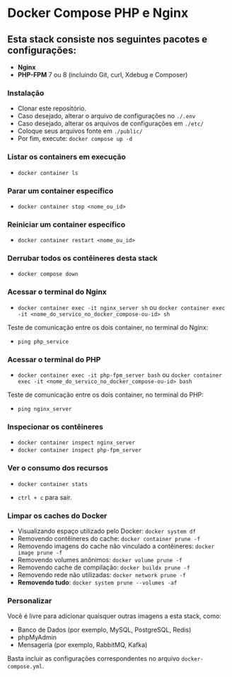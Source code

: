 
# Docker Compose PHP e Nginx

## Esta stack consiste nos seguintes pacotes e configurações:

- **Nginx**
- **PHP-FPM** 7 ou 8 (incluindo Git, curl, Xdebug e Composer)

### Instalação

- Clonar este repositório.
- Caso desejado, alterar o arquivo de configurações no `./.env`
- Caso desejado, alterar os arquivos de configurações em `./etc/`
- Coloque seus arquivos fonte em `./public/`
- Por fim, execute: `docker compose up -d`

### Listar os containers em execução

- `docker container ls`

### Parar um container específico

- `docker container stop <nome_ou_id>`

### Reiniciar um container específico

- `docker container restart <nome_ou_id>`

### Derrubar todos os contêineres desta stack

- `docker compose down`

### Acessar o terminal do Nginx

- `docker container exec -it nginx_server sh` ou `docker container exec -it <nome_do_servico_no_docker_compose-ou-id> sh`

Teste de comunicação entre os dois container, no terminal do Nginx: 
- `ping php_service`

### Acessar o terminal do PHP

- `docker container exec -it php-fpm_server bash` ou `docker container exec -it <nome_do_servico_no_docker_compose-ou-id> bash`

Teste de comunicação entre os dois container, no terminal do PHP: 

- `ping nginx_server`

### Inspecionar os contêineres

- `docker container inspect nginx_server`
- `docker container inspect php-fpm_server`

### Ver o consumo dos recursos

- `docker container stats`

- `ctrl + c` para sair.

### Limpar os caches do Docker

- Visualizando espaço utilizado pelo Docker: `docker system df`
- Removendo contêineres do cache: `docker container prune -f`
- Removendo imagens do cache não vinculado a contêineres: `docker image prune -f` 
- Removendo volumes anônimos: `docker volume prune -f`
- Removendo cache de compilação: `docker buildx prune -f`
- Removendo rede não utilizadas: `docker network prune -f`
- **Removendo tudo**: `docker system prune --volumes -af`

### Personalizar

Você é livre para adicionar quaisquer outras imagens a esta stack, como:

- Banco de Dados (por exemplo, MySQL, PostgreSQL, Redis)
- phpMyAdmin
- Mensageria (por exemplo, RabbitMQ, Kafka)

Basta incluir as configurações correspondentes no arquivo `docker-compose.yml`.
